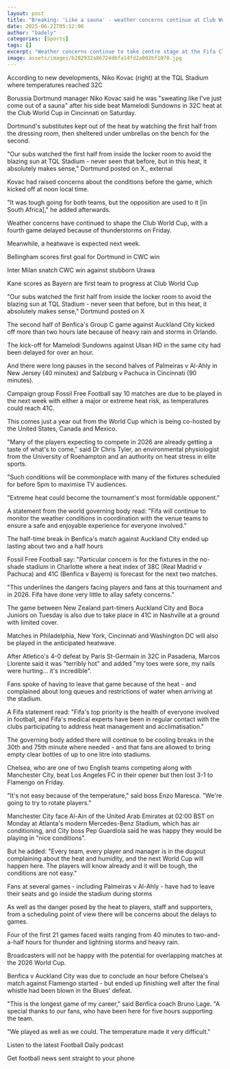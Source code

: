 ```yaml
---
layout: post
title: "Breaking: 'Like a sauna' - weather concerns continue at Club World Cup"
date: 2025-06-22T05:12:06
author: "badely"
categories: [Sports]
tags: []
excerpt: "Weather concerns continue to take centre stage at the Fifa Club World Cup with Dortmund boss Niko Kovac saying it felt like a 'sauna' during Saturday'"
image: assets/images/b282932a86724dbfa14fd2a002bf1070.jpg
---
```


According to new developments, Niko Kovac (right) at the TQL Stadium where temperatures reached 32C

Borussia Dortmund manager Niko Kovac said he was "sweating like I've just come out of a sauna" after his side beat Mamelodi Sundowns in 32C heat at the Club World Cup in Cincinnati on Saturday.

Dortmund's substitutes kept out of the heat by watching the first half from the dressing room, then sheltered under umbrellas on the bench for the second.

"Our subs watched the first half from inside the locker room to avoid the blazing sun at TQL Stadium - never seen that before, but in this heat, it absolutely makes sense," Dortmund posted on X., external

Kovac had raised concerns about the conditions before the game, which kicked off at noon local time. 

"It was tough going for both teams, but the opposition are used to it [in South Africa]," he added afterwards.

Weather concerns have continued to shape the Club World Cup, with a fourth game delayed because of thunderstorms on Friday.

Meanwhile, a heatwave is expected next week.

Bellingham scores first goal for Dortmund in CWC win

Inter Milan snatch CWC win against stubborn Urawa

Kane scores as Bayern are first team to progress at Club World Cup

"Our subs watched the first half from inside the locker room to avoid the blazing sun at TQL Stadium - never seen that before, but in this heat, it absolutely makes sense," Dortmund posted on X

The second half of Benfica's Group C game against Auckland City kicked off more than two hours late because of heavy rain and storms in Orlando.

The kick-off for Mamelodi Sundowns against Ulsan HD in the same city had been delayed for over an hour.

And there were long pauses in the second halves of Palmeiras v Al-Ahly in New Jersey (40 minutes) and Salzburg v Pachuca in Cincinnati (90 minutes).

Campaign group Fossil Free Football say 10 matches are due to be played in the next week with either a major or extreme heat risk, as temperatures could reach 41C.

This comes just a year out from the World Cup which is being co-hosted by the United States, Canada and Mexico.

"Many of the players expecting to compete in 2026 are already getting a taste of what's to come," said Dr Chris Tyler, an environmental physiologist from the University of Roehampton and an authority on heat stress in elite sports.

"Such conditions will be commonplace with many of the fixtures scheduled for before 5pm to maximise TV audiences.

"Extreme heat could become the tournament's most formidable opponent."

A statement from the world governing body read: "Fifa will continue to monitor the weather conditions in coordination with the venue teams to ensure a safe and enjoyable experience for everyone involved."

The half-time break in Benfica's match against Auckland City ended up lasting about two and a half hours

Fossil Free Football say: "Particular concern is for the fixtures in the no-shade stadium in Charlotte where a heat index of 38C (Real Madrid v Pachuca) and 41C (Benfica v Bayern) is forecast for the next two matches.

"This underlines the dangers facing players and fans at this tournament and in 2026. Fifa have done very little to allay safety concerns."

The game between New Zealand part-timers Auckland City and Boca Juniors on Tuesday is also due to take place in 41C in Nashville at a ground with limited cover.

Matches in Philadelphia, New York, Cincinnati and Washington DC will also be played in the anticipated heatwave.

After Atletico's 4-0 defeat by Paris St-Germain in 32C in Pasadena, Marcos Llorente said it was "terribly hot" and added "my toes were sore, my nails were hurting... it's incredible".

Fans spoke of having to leave that game because of the heat - and complained about long queues and restrictions of water when arriving at the stadium.

A Fifa statement read: "Fifa's top priority is the health of everyone involved in football, and Fifa's medical experts have been in regular contact with the clubs participating to address heat management and acclimatisation."

The governing body added there will continue to be cooling breaks in the 30th and 75th minute where needed - and that fans are allowed to bring empty clear bottles of up to one litre into stadiums.

Chelsea, who are one of two English teams competing along with Manchester City, beat Los Angeles FC in their opener but then lost 3-1 to Flamengo on Friday.

"It's not easy because of the temperature," said boss Enzo Maresca. "We're going to try to rotate players." 

Manchester City face Al-Ain of the United Arab Emirates at 02:00 BST on Monday at Atlanta's modern Mercedes-Benz Stadium, which has air conditioning, and City boss Pep Guardiola said he was happy they would be playing in "nice conditions".

But he added: "Every team, every player and manager is in the dugout complaining about the heat and humidity, and the next World Cup will happen here. The players will know already and it will be tough, the conditions are not easy."

Fans at several games - including Palmeiras v Al-Ahly - have had to leave their seats and go inside the stadium during storms

As well as the danger posed by the heat to players, staff and supporters, from a scheduling point of view there will be concerns about the delays to games.

Four of the first 21 games faced waits ranging from 40 minutes to two-and-a-half hours for thunder and lightning storms and heavy rain.

Broadcasters will not be happy with the potential for overlapping matches at the 2026 World Cup.

Benfica v Auckland City was due to conclude an hour before Chelsea's match against Flamengo started - but ended up finishing well after the final whistle had been blown in the Blues' defeat.

"This is the longest game of my career," said Benfica coach Bruno Lage. "A special thanks to our fans, who have been here for five hours supporting the team.

"We played as well as we could. The temperature made it very difficult."

Listen to the latest Football Daily podcast

Get football news sent straight to your phone

